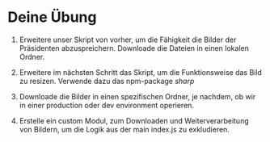 # Deine Übung

1. Erweitere unser Skript von vorher, um die Fähigkeit die Bilder der Präsidenten abzuspreichern. Downloade die Dateien in einen lokalen Ordner.

2. Erweitere im nächsten Schritt das Skript, um die Funktionsweise das Bild zu resizen. Verwende dazu das npm-package *sharp* 

3. Downloade die Bilder in einen spezifischen Ordner, je nachdem, ob wir in einer production oder dev environment operieren.

4. Erstelle ein custom Modul, zum Downloaden und Weiterverarbeitung von Bildern, um die Logik aus der main index.js zu exkludieren.